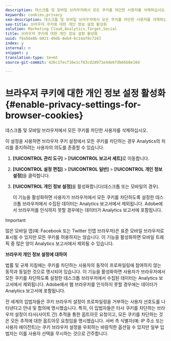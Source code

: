 ```yaml
---
description: 데스크톱 및 모바일 브라우저에서 모든 쿠키를 차단한 사용자를 삭제하십시오.
keywords: cookies;privacy
seo-description: 데스크톱 및 모바일 브라우저에서 모든 쿠키를 차단한 사용자를 삭제하십시오.
seo-title: 브라우저 쿠키에 대한 개인 정보 설정 활성화
solution: Marketing Cloud,Analytics,Target,Social
title: 브라우저 쿠키에 대한 개인 정보 설정 활성화
uuid: f6a56e8b-b021-49db-8eb4-6c14af0c7243
index: y
internal: n
snippet: y
translation-type: tm+mt
source-git-commit: 426c1fecf16e1cf83cd28971e4de6fdb66b0e10d

---
```



# 브라우저 쿠키에 대한 개인 정보 설정 활성화{#enable-privacy-settings-for-browser-cookies}

데스크톱 및 모바일 브라우저에서 모든 쿠키를 차단한 사용자를 삭제하십시오.

이 설정을 사용하면 브라우저 쿠키 설정에서 모든 쿠키를 차단하는 경우 Analytics의 처리를 중지하려는 사용자의 의도를 존중할 수 있습니다.

1. **[!UICONTROL 관리 도구]** &gt; **[!UICONTROL 보고서 세트]**&#x200B;로 이동합니다.
1. **[!UICONTROL 설정 편집]** &gt; **[!UICONTROL 일반]** &gt; **[!UICONTROL 개인 정보 설정]**&#x200B;을 클릭합니다.
1. **[!UICONTROL 개인 정보 설정]**&#x200B;을 활성화합니다(데스크톱 또는 모바일의 경우).

   이 기능을 활성화하면 사용자가 브라우저에서 모든 쿠키를 차단하도록 설정한 데스크톱 브라우저에서 수집된 데이터는 Analytics 보고서에서 제외됩니다. Adobe에서 브라우저를 인식하지 못할 경우에는 데이터가 Analytics 보고서에 포함됩니다.

>[!IMPORTANT]
>
>많은 모바일 앱(예: Facebook 또는 Twitter 인앱 브라우저)은 표준 모바일 브라우저로 표시될 수 있지만 모든 쿠키를 허용하지는 않습니다. 이 기능을 활성화하면 모바일 트래픽 중 많은 양이 Analytics 보고서에서 제외될 수 있습니다.

**브라우저 개인 정보 설정에 대하여**

법률 및 규제 지침에는 쿠키를 차단하는 사용자의 동작이 프로파일링에 참여하지 않는 동작과 동일한 것으로 명시되어 있습니다. 이 기능을 활성화하면 사용자가 브라우저에서 모든 쿠키를 차단하도록 설정한 데스크톱 브라우저에서 수집된 데이터는 Analytics 보고서에서 제외됩니다. Adobe에서 웹 브라우저를 인식하지 못할 경우에는 데이터가 Analytics 보고서에 포함됩니다.

전 세계의 입법자들은 쿠키 브라우저 설정이 프로파일링을 거부하는 사용자 선호도를 나타낸다고 안내 및 합의에 명시했습니다. 특히, 이 입법자들은 타사 쿠키를 차단하는 브라우저 설정이 타사(사이트 간) 추적을 통한 옵트아웃 요청이고, 모든 쿠키를 차단하는 것은 모든 추적에 대한 옵트아웃 요청임을 명시했습니다. 서버 측 식별자(예: IP 주소 또는 사용자 에이전트)는 쿠키 브라우저 설정을 우회하는 바람직한 옵션일 수 있지만 일부 입법자는 이를 사용자 선택을 무시하는 것으로 간주합니다.